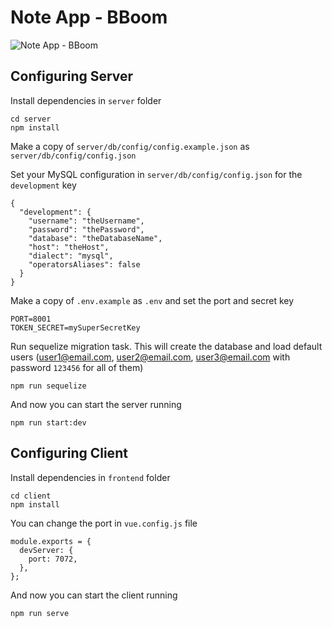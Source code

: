 # Note App - BBoom

![Note App - BBoom](https://i.imgur.com/gdEgG7Z.png "Note App - BBoom")


## Configuring Server

Install dependencies in `server` folder

```
cd server
npm install
```

Make a copy of `server/db/config/config.example.json` as `server/db/config/config.json`

Set your MySQL configuration in `server/db/config/config.json` for the `development` key

```
{
  "development": {
    "username": "theUsername",
    "password": "thePassword",
    "database": "theDatabaseName",
    "host": "theHost",
    "dialect": "mysql",
    "operatorsAliases": false
  }
}
```

Make a copy of `.env.example` as `.env` and set the port and secret key

```
PORT=8001
TOKEN_SECRET=mySuperSecretKey
```

Run sequelize migration task. This will create the database and load default users (user1@email.com, user2@email.com, user3@email.com with password `123456` for all of them)

```
npm run sequelize
```

And now you can start the server running

```
npm run start:dev
```

## Configuring Client

Install dependencies in `frontend` folder

```
cd client
npm install
```

You can change the port in `vue.config.js` file

```
module.exports = {
  devServer: {
    port: 7072,
  },
};

```

And now you can start the client running

```
npm run serve
```
